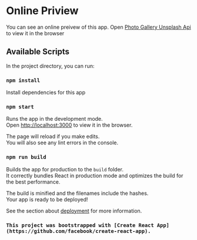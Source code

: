 # Online Priview

You can see an online preivew of this app.
Open [Photo Gallery Unsplash Api](https://photo-gallery-unsplash-api.vercel.app/) to view it in the browser


## Available Scripts

In the project directory, you can run:

### `npm install`

Install dependencies for this app

### `npm start`

Runs the app in the development mode.\
Open [http://localhost:3000](http://localhost:3000) to view it in the browser.

The page will reload if you make edits.\
You will also see any lint errors in the console.

### `npm run build`

Builds the app for production to the `build` folder.\
It correctly bundles React in production mode and optimizes the build for the best performance.

The build is minified and the filenames include the hashes.\
Your app is ready to be deployed!

See the section about [deployment](https://facebook.github.io/create-react-app/docs/deployment) for more information.

### `This project was bootstrapped with [Create React App](https://github.com/facebook/create-react-app).`
